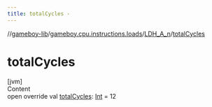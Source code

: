 ```yaml
---
title: totalCycles -
---
```

//[gameboy-lib](../../index.md)/[gameboy.cpu.instructions.loads](../index.md)/[LDH_A_n](index.md)/[totalCycles](total-cycles.md)



# totalCycles  
[jvm]  
Content  
open override val [totalCycles](total-cycles.md): [Int](https://kotlinlang.org/api/latest/jvm/stdlib/kotlin/-int/index.html) = 12  



